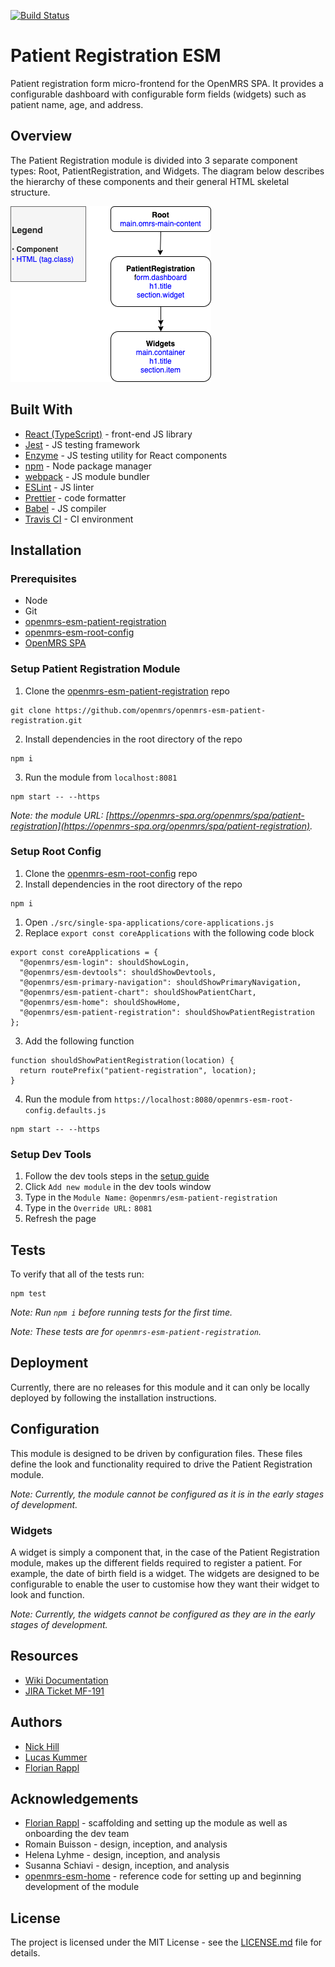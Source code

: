 [![Build Status](https://travis-ci.org/openmrs/openmrs-esm-patient-registration.svg?branch=master)](https://travis-ci.org/openmrs/openmrs-esm-patient-registration)

# Patient Registration ESM
Patient registration form micro-frontend for the OpenMRS SPA. It provides a configurable dashboard with configurable form fields (widgets) such as patient name, age, and address.

## Overview
The Patient Registration module is divided into 3 separate component types: Root, PatientRegistration, and Widgets. The diagram below describes the hierarchy of these components and their general HTML skeletal structure.

![Image of Patient Hierarchy](./docs/images/patient-registraton-hierarchy.png)

## Built With
- [React (TypeScript)](https://reactjs.org/) - front-end JS library
- [Jest](https://jestjs.io/) - JS testing framework
- [Enzyme](https://enzymejs.github.io/enzyme/) - JS testing utility for React components
- [npm](https://www.npmjs.com/) - Node package manager
- [webpack](https://webpack.js.org/) - JS module bundler
- [ESLint](https://eslint.org/) - JS linter
- [Prettier](https://prettier.io/) - code formatter
- [Babel](https://babeljs.io/) - JS compiler
- [Travis CI](https://travis-ci.org/) - CI environment

## Installation

### Prerequisites
- Node
- Git
- [openmrs-esm-patient-registration](https://github.com/openmrs/openmrs-esm-patient-registration)
- [openmrs-esm-root-config](https://github.com/openmrs/openmrs-esm-root-config)
- [OpenMRS SPA](https://openmrs-spa.org/openmrs/spa/login)

### Setup Patient Registration Module
1. Clone the [openmrs-esm-patient-registration](https://github.com/openmrs/openmrs-esm-patient-registration) repo
```
git clone https://github.com/openmrs/openmrs-esm-patient-registration.git
```
2. Install dependencies in the root directory of the repo
```
npm i
```
3. Run the module from `localhost:8081`
```
npm start -- --https
```

*Note: the module URL: [https://openmrs-spa.org/openmrs/spa/patient-registration](https://openmrs-spa.org/openmrs/spa/patient-registration).*

### Setup Root Config
1. Clone the [openmrs-esm-root-config](https://github.com/openmrs/openmrs-esm-root-config) repo
2. Install dependencies in the root directory of the repo
```
npm i
```
1. Open `./src/single-spa-applications/core-applications.js`
2. Replace `export const coreApplications` with the following code block
```
export const coreApplications = {
  "@openmrs/esm-login": shouldShowLogin,
  "@openmrs/esm-devtools": shouldShowDevtools,
  "@openmrs/esm-primary-navigation": shouldShowPrimaryNavigation,
  "@openmrs/esm-patient-chart": shouldShowPatientChart,
  "@openmrs/esm-home": shouldShowHome,
  "@openmrs/esm-patient-registration": shouldShowPatientRegistration
};
```
3. Add the following function
```
function shouldShowPatientRegistration(location) {
  return routePrefix("patient-registration", location);
}
```
4. Run the module from `https://localhost:8080/openmrs-esm-root-config.defaults.js`
```
npm start -- --https
```

### Setup Dev Tools
1. Follow the dev tools steps in the [setup guide](https://wiki.openmrs.org/display/projects/Setup+local+development+environment+for+OpenMRS+SPA)
2. Click `Add new module` in the dev tools window
3. Type in the `Module Name:` `@openmrs/esm-patient-registration`
4. Type in the `Override URL:` `8081`
5. Refresh the page

## Tests
To verify that all of the tests run:
```
npm test
```
*Note: Run `npm i` before running tests for the first time.*

*Note: These tests are for `openmrs-esm-patient-registration`.*

## Deployment
Currently, there are no releases for this module and it can only be locally deployed by following the installation instructions.

## Configuration
This module is designed to be driven by configuration files. These files define the look and functionality required to drive the Patient Registration module.

*Note: Currently, the module cannot be configured as it is in the early stages of development.*

### Widgets
A widget is simply a component that, in the case of the Patient Registration module, makes up the different fields required to register a patient. For example, the date of birth field is a widget. The widgets are designed to be configurable to enable the user to customise how they want their widget to look and function.

*Note: Currently, the widgets cannot be configured as they are in the early stages of development.*

## Resources
- [Wiki Documentation](https://wiki.openmrs.org/display/projects/openmrs-esm-patient-registration)
- [JIRA Ticket MF-191](https://issues.openmrs.org/browse/MF-191)

## Authors
- [Nick Hill](https://github.com/nickjhill14)
- [Lucas Kummer](https://github.com/trepolus)
- [Florian Rappl](https://github.com/FlorianRappl)

## Acknowledgements
- [Florian Rappl](https://github.com/FlorianRappl) - scaffolding and setting up the module as well as onboarding the dev team
- Romain Buisson - design, inception, and analysis
- Helena Lyhme - design, inception, and analysis
- Susanna Schiavi - design, inception, and analysis
- [openmrs-esm-home](https://github.com/openmrs/openmrs-esm-home) - reference code for setting up and beginning development of the module

## License
The project is licensed under the MIT License - see the [LICENSE.md](./LICENSE.md) file for details.

